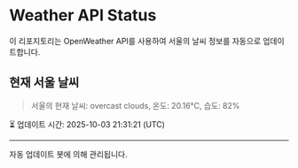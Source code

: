 
# Weather API Status

이 리포지토리는 OpenWeather API를 사용하여 서울의 날씨 정보를 자동으로 업데이트합니다.

## 현재 서울 날씨
> 서울의 현재 날씨: overcast clouds, 온도: 20.16°C, 습도: 82%

⏳ 업데이트 시간: 2025-10-03 21:31:21 (UTC)

---
자동 업데이트 봇에 의해 관리됩니다.
